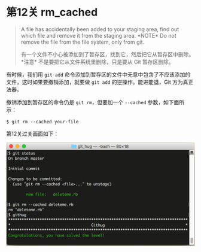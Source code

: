 # 第12关 rm_cached

> A file has accidentally been added to your staging area, find out which file and remove it from the staging area.  \*NOTE\* Do not remove the file from the file system, only from git.
> 
> 有一个文件不小心被添加到了暂存区，找到它，然后把它从暂存区中删除。\*注意\* 不是要把它从文件系统里删除，只是要从 Git 暂存区删除。

有时候，我们用 `git add` 命令添加到暂存区的文件中无意中包含了不应该添加的文件，这时如果要撤销添加，就要做 `git add` 的逆操作。能进能退，Git 方为真正法器。

撤销添加到暂存区的命令仍是 `git rm`，但要加一个 `--cached` 参数，如下面所示：

```
$ git rm --cached your-file
```

第12关过关画面如下：

![第12关 rm_cached](images/level-12-rm-cached.png)